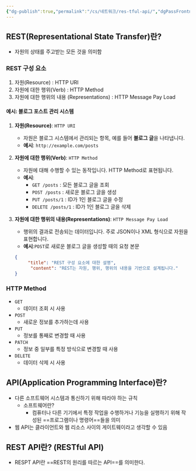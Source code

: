```yaml
---
{"dg-publish":true,"permalink":"/cs/네트워크/res-tful-api/","dgPassFrontmatter":true,"noteIcon":""}
---
```


## REST(Representational State Transfer)란?

- 자원의 상태를 주고받는 모든 것을 의미함

### REST 구성 요소

1. 자원(Resource) : HTTP URI
2. 자원에 대한 행위(Verb) : HTTP Method
3. 자원에 대한 행위의 내용 (Representations) : HTTP Message Pay Load

####  예시: 블로그 포스트 관리 시스템

1. **자원(Resource)**: `HTTP URI`
    
    - 자원은 블로그 시스템에서 관리되는 항목, 예를 들어 **블로그 글**을 나타냅니다.
    - **예시**: `http://example.com/posts`
2. **자원에 대한 행위(Verb)**: `HTTP Method`
    
    - 자원에 대해 수행할 수 있는 동작입니다. HTTP Method로 표현됩니다.
    - **예시**:
        - `GET /posts` : 모든 블로그 글을 조회
        - `POST /posts` : 새로운 블로그 글을 생성
        - `PUT /posts/1` : ID가 1인 블로그 글을 수정
        - `DELETE /posts/1` : ID가 1인 블로그 글을 삭제
3. **자원에 대한 행위의 내용(Representations)**: `HTTP Message Pay Load`
    
    - 행위의 결과로 전송되는 데이터입니다. 주로 JSON이나 XML 형식으로 자원을 표현합니다.
    - **예시**:`POST`로 새로운 블로그 글을 생성할 때의 요청 본문
    ```json
    {
	     "title": "REST 구성 요소에 대한 설명",
	      "content": "REST는 자원, 행위, 행위의 내용을 기반으로 설계됩니다."
	}
	```

### HTTP Method


- `GET`
    - 데이터 조회 시 사용
- `POST`
    - 새로운 정보를 추가하는데 사용
- `PUT`
    - 정보를 통째로 변경할 때 사용
- `PATCH`
    - 정보 중 일부를 특정 방식으로 변경할 때 사용
- `DELETE`
    - 데이터 삭제 시 사용


## API(Application Programming Interface)란?


- 다른 소프트웨어 시스템과 통신하기 위해 따라야 하는 규칙
	- 소프트웨어란?
		- 컴퓨터나 다른 기기에서 특정 작업을 수행하거나 기능을 실행하기 위해 작성된 ==프로그램이나 명령어==들을 의미
- 웹 API는 클라이언트와 웹 리소스 사이의 게이트웨이라고 생각할 수 있음

## REST API란? (RESTful API)


- RESPT API란 ==REST의 원리를 따르는 API==를 의미한다.



